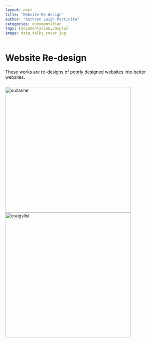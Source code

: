 ```yaml
---
layout: post
title: "Website Re-design"
author: "Kathryn Leigh Martinito"
categories: documentation
tags: [documentation,sample]
image: data_talks_cover.jpg
---
```


# Website Re-design
These works are re-designs of poorly designed websites into better websites.

###
<img width="400" alt="suzanne" src="https://github.com/user-attachments/assets/42371767-1f9f-4591-8a59-1631e6040b4c">
<img width="400" alt="craigslist" src="https://github.com/user-attachments/assets/765b8d94-2e9b-4466-93f9-89669a022533">
